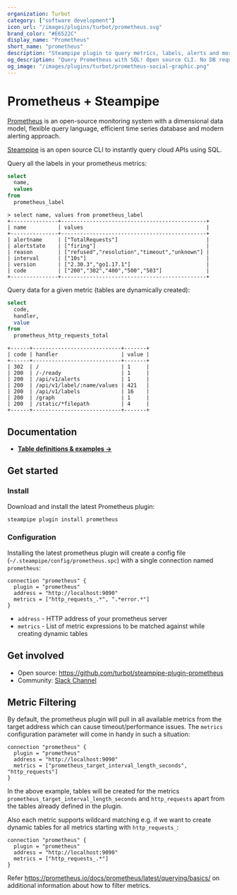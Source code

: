 ```yaml
---
organization: Turbot
category: ["software development"]
icon_url: "/images/plugins/turbot/prometheus.svg"
brand_color: "#E6522C"
display_name: "Prometheus"
short_name: "prometheus"
description: "Steampipe plugin to query metrics, labels, alerts and more from Prometheus."
og_description: "Query Prometheus with SQL! Open source CLI. No DB required."
og_image: "/images/plugins/turbot/prometheus-social-graphic.png"
---
```


# Prometheus + Steampipe

[Prometheus](https://prometheus.io) is an open-source monitoring system with a dimensional data model, flexible query language, efficient time series database and modern alerting approach.

[Steampipe](https://steampipe.io) is an open source CLI to instantly query cloud APIs using SQL.

Query all the labels in your prometheus metrics:

```sql
select
  name,
  values
from
  prometheus_label
```

```
> select name, values from prometheus_label
+---------------+----------------------------------------------+
| name          | values                                       |
+---------------+----------------------------------------------+
| alertname     | ["TotalRequests"]                            |
| alertstate    | ["firing"]                                   |
| reason        | ["refused","resolution","timeout","unknown"] |
| interval      | ["10s"]                                      |
| version       | ["2.30.3","go1.17.1"]                        |
| code          | ["200","302","400","500","503"]              |
+---------------+----------------------------------------------+
```

Query data for a given metric (tables are dynamically created):

```sql
select
  code,
  handler,
  value
from
  prometheus_http_requests_total
```

```
+------+----------------------------+-------+
| code | handler                    | value |
+------+----------------------------+-------+
| 302  | /                          | 1     |
| 200  | /-/ready                   | 1     |
| 200  | /api/v1/alerts             | 1     |
| 200  | /api/v1/label/:name/values | 421   |
| 200  | /api/v1/labels             | 16    |
| 200  | /graph                     | 1     |
| 200  | /static/*filepath          | 4     |
+------+----------------------------+-------+
```

## Documentation

- **[Table definitions & examples →](/plugins/turbot/prometheus/tables)**

## Get started

### Install

Download and install the latest Prometheus plugin:

```bash
steampipe plugin install prometheus
```

### Configuration

Installing the latest prometheus plugin will create a config file (`~/.steampipe/config/prometheus.spc`) with a single connection named `prometheus`:

```hcl
connection "prometheus" {
  plugin = "prometheus"
  address = "http://localhost:9090"
  metrics = ["http_requests_.*", ".*error.*"]
}
```

- `address` - HTTP address of your prometheus server
- `metrics` - List of metric expressions to be matched against while creating dynamic tables

## Get involved

- Open source: https://github.com/turbot/steampipe-plugin-prometheus
- Community: [Slack Channel](https://steampipe.io/community/join)

## Metric Filtering

By default, the prometheus plugin will pull in all available metrics from the target address which can cause timeout/performance issues. The `metrics` configuration parameter will come in handy in such a situation:

```hcl
connection "prometheus" {
  plugin = "prometheus"
  address = "http://localhost:9090"
  metrics = ["prometheus_target_interval_length_seconds", "http_requests"]
}
```

In the above example, tables will be created for the metrics `prometheus_target_interval_length_seconds` and `http_requests` apart from the tables already defined in the plugin.

Also each metric supports wildcard matching e.g. if we want to create dynamic tables for all metrics starting with `http_requests_`:

```hcl
connection "prometheus" {
  plugin = "prometheus"
  address = "http://localhost:9090"
  metrics = ["http_requests_.*"]
}
```

Refer https://prometheus.io/docs/prometheus/latest/querying/basics/ on additional information about how to filter metrics.